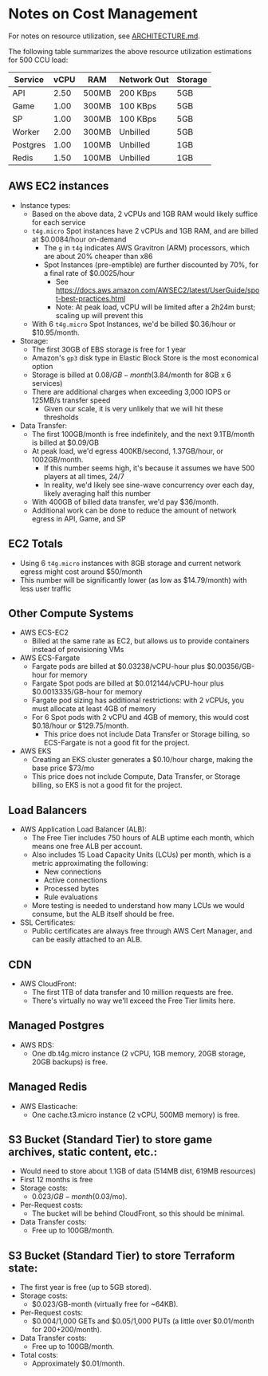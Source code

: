 # Notes on Cost Management

For notes on resource utilization, see [ARCHITECTURE.md](../ARCHITECTURE.md#resource-utilization).

The following table summarizes the above resource utilization estimations for 500 CCU load:

| Service  | vCPU | RAM   | Network Out | Storage |
|----------|------|-------|-------------|---------|
| API      | 2.50 | 500MB | 200 KBps    | 5GB     |
| Game     | 1.00 | 300MB | 100 KBps    | 5GB     |
| SP       | 1.00 | 300MB | 100 KBps    | 5GB     |
| Worker   | 2.00 | 300MB | Unbilled    | 5GB     |
| Postgres | 1.00 | 100MB | Unbilled    | 1GB     |
| Redis    | 1.50 | 100MB | Unbilled    | 1GB     |

## AWS EC2 instances

- Instance types:
	- Based on the above data, 2 vCPUs and 1GB RAM would likely suffice for each service
	- `t4g.micro` Spot instances have 2 vCPUs and 1GB RAM, and are billed at $0.0084/hour on-demand
		- The `g` in `t4g` indicates AWS Gravitron (ARM) processors, which are about 20% cheaper than x86
		- Spot Instances (pre-emptible) are further discounted by 70%, for a final rate of $0.0025/hour
			- See https://docs.aws.amazon.com/AWSEC2/latest/UserGuide/spot-best-practices.html
			- Note: At peak load, vCPU will be limited after a 2h24m burst; scaling up will prevent this
	- With 6 `t4g.micro` Spot Instances, we'd be billed $0.36/hour or $10.95/month.
- Storage:
	- The first 30GB of EBS storage is free for 1 year
	- Amazon's `gp3` disk type in Elastic Block Store is the most economical option
	- Storage is billed at $0.08/GB-month ($3.84/month for 8GB x 6 services)
	- There are additional charges when exceeding 3,000 IOPS or 125MB/s transfer speed
		- Given our scale, it is very unlikely that we will hit these thresholds
- Data Transfer:
	- The first 100GB/month is free indefinitely, and the next 9.1TB/month is billed at $0.09/GB
	- At peak load, we'd egress 400KB/second, 1.37GB/hour, or 1002GB/month.
		- If this number seems high, it's because it assumes we have 500 players at all times, 24/7
		- In reality, we'd likely see sine-wave concurrency over each day, likely averaging half this number
	- With 400GB of billed data transfer, we'd pay $36/month.
	- Additional work can be done to reduce the amount of network egress in API, Game, and SP

## EC2 Totals

- Using 6 `t4g.micro` instances with 8GB storage and current network egress might cost around $50/month
- This number will be significantly lower (as low as $14.79/month) with less user traffic

## Other Compute Systems

- AWS ECS-EC2
	- Billed at the same rate as EC2, but allows us to provide containers instead of provisioning VMs
- AWS ECS-Fargate
	- Fargate pods are billed at $0.03238/vCPU-hour plus $0.00356/GB-hour for memory
	- Fargate Spot pods are billed at $0.012144/vCPU-hour plus $0.0013335/GB-hour for memory
	- Fargate pod sizing has additional restrictions: with 2 vCPUs, you must allocate at least 4GB of memory
	- For 6 Spot pods with 2 vCPU and 4GB of memory, this would cost $0.18/hour or $129.75/month.
		- This price does not include Data Transfer or Storage billing, so ECS-Fargate is not a good fit for the project.
- AWS EKS
	- Creating an EKS cluster generates a $0.10/hour charge, making the base price $73/mo
	- This price does not include Compute, Data Transfer, or Storage billing, so EKS is not a good fit for the project.

## Load Balancers

- AWS Application Load Balancer (ALB):
	- The Free Tier includes 750 hours of ALB uptime each month, which means one free ALB per account.
	- Also includes 15 Load Capacity Units (LCUs) per month, which is a metric approximating the following:
		- New connections
		- Active connections
		- Processed bytes
		- Rule evaluations
	- More testing is needed to understand how many LCUs we would consume, but the ALB itself should be free.
- SSL Certificates:
	- Public certificates are always free through AWS Cert Manager, and can be easily attached to an ALB.

## CDN

- AWS CloudFront:
	- The first 1TB of data transfer and 10 million requests are free.
	- There's virtually no way we'll exceed the Free Tier limits here.

## Managed Postgres

- AWS RDS:
	- One db.t4g.micro instance (2 vCPU, 1GB memory, 20GB storage, 20GB backups) is free.

## Managed Redis

- AWS Elasticache:
	- One cache.t3.micro instance (2 vCPU, 500MB memory) is free.

## S3 Bucket (Standard Tier) to store game archives, static content, etc.:

- Would need to store about 1.1GB of data (514MB dist, 619MB resources)
- First 12 months is free
- Storage costs:
	- $0.023/GB-month ($0.03/mo).
- Per-Request costs:
	- The bucket will be behind CloudFront, so this should be minimal.
- Data Transfer costs:
	- Free up to 100GB/month.

## S3 Bucket (Standard Tier) to store Terraform state:

- The first year is free (up to 5GB stored).
- Storage costs:
	- $0.023/GB-month (virtually free for ~64KB).
- Per-Request costs:
	- $0.004/1,000 GETs and $0.05/1,000 PUTs (a little over $0.01/month for 200+200/month).
- Data Transfer costs:
	- Free up to 100GB/month.
- Total costs:
	- Approximately $0.01/month.
